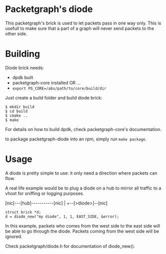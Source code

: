 # Packetgraph's diode

This packetgraph's brick is used to let packets pass in one way only.
This is usefull to make sure that a part of a graph will never send packets
to the other side.

# Building

Diode brick needs:

- dpdk built
- packetgraph-core installed OR ...
- ```export PG_CORE=/abs/path/to/core/build/dir```

Just create a build folder and build diode brick:
```
$ mkdir build
$ cd build
$ cmake ..
$ make
```

For details on how to build dpdk, check packetgraph-core's documentation.

to package packetgraph-diode into an rpm, simply run ```make package```.

# Usage

A diode is pretty simple to use: it only need a direction where packets can
flow.

A real life example would be to plug a diode on a hub to mirror all traffic
to a vhost for sniffing or logging purposes.

[nic]---[hub]-----------[nic]
          |
          +--[>diode>]--[nic]

```
struct brick *d;
d = diode_new("my diode", 1, 1, EAST_SIDE, &error);
```

In this example, packets who comes from the west side to the east side will
be able to go through the diode. Packets coming from the west side will be
ignored.

Check packetgraph/diode.h for documentation of diode_new().
